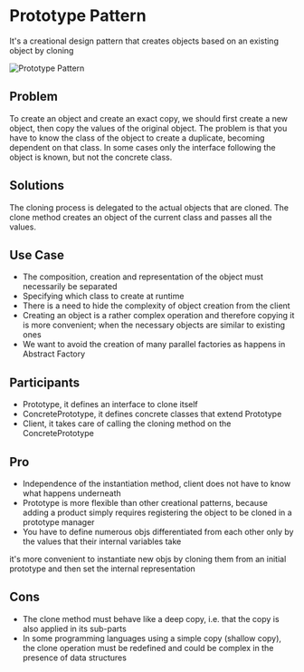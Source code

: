 # Prototype Pattern

It's a creational design pattern that creates objects based on an existing object by cloning

![Prototype Pattern](https://pbs.twimg.com/media/FgpznFHWYAQ3jpY?format=jpg&name=large)

## Problem

To create an object and create an exact copy, we should first create a new object, then copy the values ​​of the original object.
The problem is that you have to know the class of the object to create a duplicate, becoming dependent on that class.
In some cases only the interface following the object is known, but not the concrete class.

## Solutions

The cloning process is delegated to the actual objects that are cloned.
The clone method creates an object of the current class and passes all the values.

## Use Case

- The composition, creation and representation of the object must necessarily be separated
- Specifying which class to create at runtime
- There is a need to hide the complexity of object creation from the client
- Creating an object is a rather complex operation and therefore copying it is more convenient; when the necessary objects are similar to existing ones
- We want to avoid the creation of many parallel factories as happens in Abstract Factory

## Participants

- Prototype, it defines an interface to clone itself
- ConcretePrototype, it defines concrete classes that extend Prototype
- Client, it takes care of calling the cloning method on the ConcretePrototype

## Pro

- Independence of the instantiation method, client does not have to know what happens underneath
- Prototype is more flexible than other creational patterns, because adding a product simply requires registering the object to be cloned in a prototype manager
- You have to define numerous objs differentiated from each other only by the values ​​that their internal variables take

it's more convenient to instantiate new objs by cloning them from an initial prototype and then set the internal representation

## Cons

- The clone method must behave like a deep copy, i.e. that the copy is also applied in its sub-parts
- In some programming languages ​​using a simple copy (shallow copy), the clone operation must be redefined and could be complex in the presence of data structures
